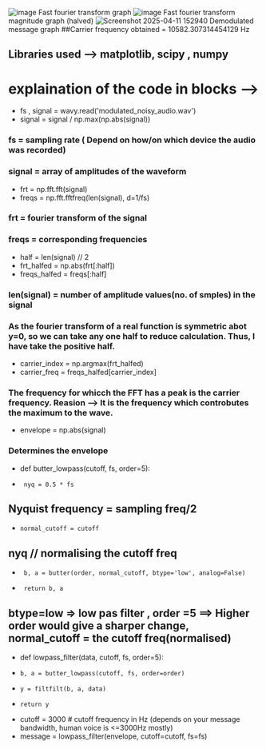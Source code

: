 ![image](https://github.com/user-attachments/assets/487e9f0b-725e-4f48-aa3d-45da0d44e487)
Fast fourier transform graph
![image](https://github.com/user-attachments/assets/188df3a7-d925-42b4-b56b-5be385963c75)
Fast fourier transform magnitude graph (halved)
![Screenshot 2025-04-11 152940](https://github.com/user-attachments/assets/b1fef1db-c4f8-41e1-8639-b940193cd50c)
Demodulated message graph
##Carrier frequency obtained = 10582.307314454129 Hz

## Libraries used --> matplotlib, scipy , numpy
# explaination of the code in blocks -->
- fs , signal = wavy.read('modulated_noisy_audio.wav')
- signal = signal / np.max(np.abs(signal))
### fs = sampling rate ( Depend on how/on which device the audio was recorded)
### signal = array of amplitudes of the waveform
- frt = np.fft.fft(signal)
- freqs = np.fft.fftfreq(len(signal), d=1/fs)
### frt = fourier transform of the signal
### freqs = corresponding frequencies
- half = len(signal) // 2
- frt_halfed = np.abs(frt[:half])
- freqs_halfed = freqs[:half]
### len(signal) = number of amplitude values(no. of smples) in the signal
### As the fourier transform of a real function is symmetric abot y=0, so we can take any one half to reduce calculation. Thus, I have take the positive half.
- carrier_index = np.argmax(frt_halfed)
- carrier_freq = freqs_halfed[carrier_index]
### The frequency for whicch the FFT has a peak is the carrier frequency. Reasion --> It is the frequency which controbutes the maximum to the wave. 
- envelope = np.abs(signal)
### Determines the envelope
-    def butter_lowpass(cutoff, fs, order=5):
-      nyq = 0.5 * fs   
## Nyquist frequency = sampling freq/2
-     normal_cutoff = cutoff 
## nyq  // normalising the cutoff freq
-      b, a = butter(order, normal_cutoff, btype='low', analog=False) 
-      return b, a
## btype=low => low  pas filter , order =5 ==> Higher order would give a sharper change, normal_cutoff = the cutoff freq(normalised)
  
- def lowpass_filter(data, cutoff, fs, order=5):
-     b, a = butter_lowpass(cutoff, fs, order=order)
-     y = filtfilt(b, a, data) 
-     return y

- cutoff = 3000  # cutoff frequency in Hz (depends on your message bandwidth, human voice is <=3000Hz mostly)
- message = lowpass_filter(envelope, cutoff=cutoff, fs=fs)
  








